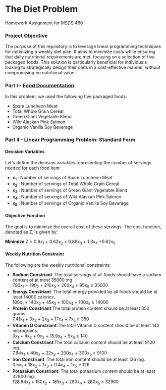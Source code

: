 # The Diet Problem
Homework Assignment for MSDS 460 
### Project Objective
The purpose of this repository is to leverage linear programming techniques for optimizing a weekly diet plan. It aims to minimize costs while ensuring that daily nutritional requirements are met, focusing on a selection of five packaged foods. This solution is particularly beneficial for individuals looking to strategically design their diets in a cost-effective manner, without compromising on nutritional value.
### Part I - [Food Documentation](https://github.com/Hantao-Lin/Linear-Programming---The-Diet-Problem/blob/main/Lable%20Image/Diet%20Problem%20Modeling.pdf)
In this problem, we used the following five packaged foods:
- Spam Luncheon Meat
- Total Whole Grain Cereal 
- Green Giant Vegetable Blend
- Wild Alaskan Pink Salmon
- Organic Vanilla Soy Beverage
### Part II - Linear Programming Problem: Standard Form
#### Decision Variables
Let's define the decision variables representing the number of servings needed for each food item:
- **x<sub>1</sub>** : Number of servings of Spam Luncheon Meat
- **x<sub>2</sub>** : Number of servings of Total Whole Grain Cereal
- **x<sub>3</sub>** : Number of servings of Green Giant Vegetable Blend
- **x<sub>4</sub>** : Number of servings of Wild Alaskan Pink Salmon
- **x<sub>5</sub>** : Number of servings of Organic Vanilla Soy Beverage
#### Objective Function
The goal is to minimize the overall cost of these servings. The cost function, denoted as Z, is given by: 

**Minimize** Z = 0.9x<sub>1</sub> + 0.62x<sub>2</sub> + 0.86x<sub>3</sub> + 1.3x<sub>4</sub> +0.62x<sub>5</sub>
#### Weekly Nutrition Constraint 
The following are the weekly nutritional constraints:
- **Sodium Constriant**: The total servings of all foods should have a sodium content of at most 35000 mg \
 790x<sub>1</sub> + 190<sub>2</sub> + 210x<sub>3</sub> + 260x<sub>4</sub> + 95x<sub>5</sub> &le; 35000
- **Energy Constriant**: The total energy provided by all foods should be at least 14000 calories. \
 180x<sub>1</sub> + 140x<sub>2</sub> + 45x<sub>3</sub> + 100x<sub>4</sub> + 100x<sub>5</sub> &ge; 14000
- **Protein Constriant**:The total protein content should be at least 350 grams. \
 7.41x<sub>1</sub> + 3x<sub>2</sub> + 2x<sub>3</sub> + 17x<sub>4</sub> + 7x<sub>5</sub> &ge; 350
- **Vitamin D Constriant**:The total Vitamin D content should be at least 140 micrograms.\
 0x<sub>1</sub> + 4x<sub>2</sub> + 0x<sub>3</sub> + 15.9x<sub>4</sub> + 5x<sub>5</sub> &ge; 140
- **Calcium Constriant**:The total calcium content should be at least 9100 mg. \
 7.84x<sub>1</sub> + 40x<sub>2</sub> + 22x<sub>3</sub> + 200x<sub>4</sub> + 300x<sub>5</sub> &ge; 9100
- **Iron Constriant**: The total iron content should be at least 126 mg. \
 0.5x<sub>1</sub> + 18x<sub>2</sub> + 1x<sub>3</sub> + 0.4x<sub>4</sub> + 1x<sub>5</sub> &ge; 126
- **Potassium Constriant**: The total potassium content should be at least 32900 mg. \
 128.84x<sub>1</sub> + 150x<sub>2</sub> + 185x<sub>3</sub> + 280x<sub>4</sub> + 280x<sub>5</sub> &ge; 32900
